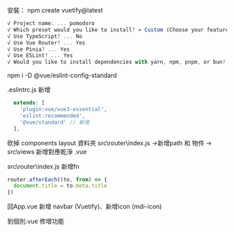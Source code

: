 安裝：
npm create vuetify@latest

```js
√ Project name: ... pomodoro
√ Which preset would you like to install? » Custom (Choose your features)
√ Use TypeScript? ... No
√ Use Vue Router? ... Yes
√ Use Pinia? ... Yes
√ Use ESLint? ... Yes
√ Would you like to install dependencies with yarn, npm, pnpm, or bun? » npm
```

npm i -D @vue/eslint-config-standard

.eslintrc.js 新增
```js
  extends: [
    'plugin:vue/vue3-essential',
    'eslint:recommended',
    '@vue/standard' // 新增
  ],
```

砍掉 components layout 資料夾
src\router\index.js ->新增path 和 物件 -> src\views 新增對應乾淨 .vue

src\router\index.js 新增fn
```js
router.afterEach((to, from) => {
  document.title = to.meta.title
})
```


回App.vue 新增 navbar (Vuetify)、新增icon (mdi-icon)

到個別.vue 修增功能